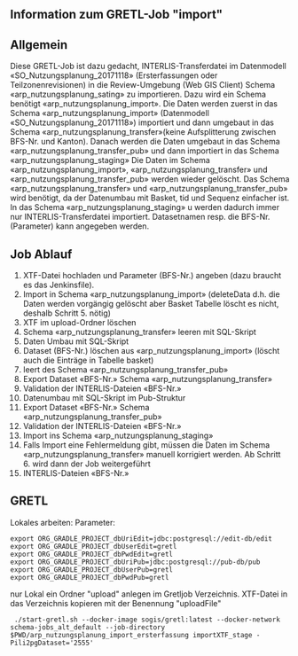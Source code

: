 ## Information zum GRETL-Job "import"
## Allgemein
Diese GRETL-Job ist dazu gedacht, INTERLIS-Transferdatei im Datenmodell «SO_Nutzungsplanung_20171118» (Ersterfassungen oder Teilzonenrevisionen) in die Review-Umgebung (Web GIS Client) Schema «arp_nutzungsplanung_sating» zu importieren.
Dazu wird ein Schema benötigt «arp_nutzungsplanung_import». Die Daten werden zuerst in das Schema «arp_nutzungsplanung_import» (Datenmodell «SO_Nutzungsplanung_20171118») importiert und dann umgebaut in das Schema «arp_nutzungsplanung_transfer»(keine Aufsplitterung zwischen BFS-Nr. und Kanton). 
Danach werden die Daten umgebaut in das Schema «arp_nutzungsplanung_transfer_pub» und dann importiert in das Schema «arp_nutzungsplanung_staging»
Die Daten im Schema «arp_nutzungsplanung_import», «arp_nutzungsplanung_transfer» und «arp_nutzungsplanung_transfer_pub» werden wieder gelöscht. Das Schema «arp_nutzungsplanung_transfer» und «arp_nutzungsplanung_transfer_pub» wird benötigt, da der Datenumbau mit Basket, tid und Sequenz einfacher ist. 
In das Schema «arp_nutzungsplanung_staging» u werden dadurch immer nur INTERLIS-Transferdatei importiert. Datasetnamen resp. die BFS-Nr. (Parameter) kann angegeben werden. 


## Job Ablauf
1. XTF-Datei hochladen und Parameter (BFS-Nr.) angeben (dazu braucht es das Jenkinsfile).
2. Import in Schema «arp_nutzungsplanung_import» (deleteData d.h. die Daten werden vorgängig gelöscht aber Basket Tabelle löscht es nicht, deshalb Schritt 5. nötig)
2. XTF im upload-Ordner löschen
3. Schema «arp_nutzungsplanung_transfer» leeren mit SQL-Skript
4. Daten Umbau mit SQL-Skript
5. Dataset (BFS-Nr.) löschen aus «arp_nutzungsplanung_import» (löscht auch die Einträge in Tabelle basket)
6. leert des Schema «arp_nutzungsplanung_transfer_pub»
7. Export Dataset «BFS-Nr.» Schema «arp_nutzungsplanung_transfer»
8. Validation der INTERLIS-Dateien «BFS-Nr.»
9. Datenumbau mit SQL-Skript im Pub-Struktur
9. Export Dataset «BFS-Nr.» Schema «arp_nutzungsplanung_transfer_pub»
10. Validation der INTERLIS-Dateien «BFS-Nr.»
8. Import ins Schema «arp_nutzungsplanung_staging»
9. Falls Import eine Fehlermeldung gibt, müssen die Daten im Schema «arp_nutzungsplanung_transfer» manuell korrigiert werden. Ab Schritt 6. wird dann der Job weitergeführt
10. INTERLIS-Dateien «BFS-Nr.» 


## GRETL
Lokales arbeiten:
Parameter:
```
export ORG_GRADLE_PROJECT_dbUriEdit=jdbc:postgresql://edit-db/edit
export ORG_GRADLE_PROJECT_dbUserEdit=gretl
export ORG_GRADLE_PROJECT_dbPwdEdit=gretl
export ORG_GRADLE_PROJECT_dbUriPub=jdbc:postgresql://pub-db/pub
export ORG_GRADLE_PROJECT_dbUserPub=gretl
export ORG_GRADLE_PROJECT_dbPwdPub=gretl
```
nur Lokal ein Ordner "upload" anlegen im Gretljob Verzeichnis. XTF-Datei in das Verzeichnis kopieren mit der Benennung "uploadFile" 
```
 ./start-gretl.sh --docker-image sogis/gretl:latest --docker-network schema-jobs_alt_default --job-directory $PWD/arp_nutzungsplanung_import_ersterfassung importXTF_stage -Pili2pgDataset='2555'
```
